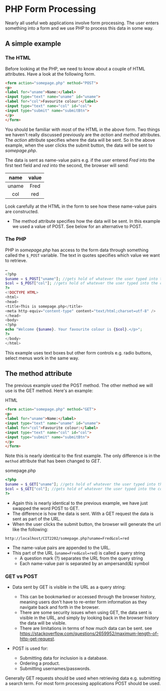 # PHP Form Processing
Nearly all useful web applications involve form processing. The user enters something into a form and we use PHP to process this data in some way.

## A simple example
### The HTML
Before looking at the PHP, we need to know about a couple of HTML attributes. Have a look at the following form.

```html
<form action="somepage.php" method="POST">
<p>
<label for="uname">Name:</label>
<input type="text" name="uname" id="uname">
<label for="col">Favourite colour:</label>
<input type="text" name="col" id="col">
<input type="submit" name="submitBtn">
</p>
</form>

```
You should be familiar with most of the HTML in the above form. Two things we haven't really discussed previously are the *action* and *method* attributes. The *action* attribute specifies where the data will be sent. So in the above example, when the user clicks the submit button, the data will be sent to *somepage.php*.  

The data is sent as name-value pairs e.g. if the user entered *Fred* into the first text field and *red* into the second, the browser will send:

| name   |       value       |       
|:--:|:-------------:|
|uname|Fred|
|col|red|

Look carefully at the HTML in the form to see how these name-value pairs are constructed.

* The method attribute specifies how the data will be sent. In this example we used a value of POST. See below for an alternative to POST.

### The PHP
PHP in *somepage.php* has access to the form data through something called the ```$_POST``` variable. The text in quotes specifies which value we want to retrieve.

```php
…
<?php
$uname = $_POST["uname"]; //gets hold of whatever the user typed into the uname text field text box
$col = $_POST["col"]; //gets hold of whatever the user typed into the col text field
?>
<!DOCTYPE HTML>
<html>
<head>
<title>This is somepage.php</title>
<meta http-equiv="content-type" content="text/html;charset=utf-8" />
</head>
<body>
<?php
echo "Welcome {$uname}. Your favourite colour is {$col}.</p>";
?>
</body>
</html>
```

This example uses text boxes but other form controls e.g. radio buttons, select menus work in the same way.

## The method attribute
The previous example used the POST method. The other method we will use is the GET method. Here's an example:

HTML
```html
<form action="somepage.php" method="GET">
<p>
<label for="uname">Name:</label>
<input type="text" name="uname" id="uname">
<label for="col">Favourite colour:</label>
<input type="text" name="col" id="col">
<input type="submit" name="submitBtn">
</p>
</form>
```
Note this is nearly identical to the first example. The only difference is in the ```method``` attribute that has been changed to *GET*.


somepage.php

```php
<?php
$uname = $_GET["uname"]; //gets hold of whatever the user typed into the uname text field text box
$col = $_GET["col"]; //gets hold of whatever the user typed into the col text field
?>
```

* Again this is nearly identical to the previous example, we have just swapped the word POST to GET.
* The difference is how the data is sent. With a GET request the data is sent as part of the URL.
* When the user clicks the submit button, the browser will generate the  url like the following:

```
http://localhost/CIT2202/somepage.php?uname=Fred&col=red
```

* The name-value pairs are appended to the URL.
* This part of the URL (```uname=Fred&col=red```) is called a query string
    * A question mark (?) separates the URL from the query string
    * Each name-value pair is separated by an ampersand(&) symbol

### GET vs POST
* Data sent by GET is visible in the URL as a query string:
  * This can be bookmarked or accessed through the browser history, meaning users don't have to re-enter form information as they navigate back and forth in the browser.
  * There are some security issues when using GET, the data sent is visible in the URL, and simply by looking back in the browser history the data will be visible.
  * There are limitations in terms of how much data can be sent. see https://stackoverflow.com/questions/2659952/maximum-length-of-http-get-request.

* POST is used for:
  * Submitting data for inclusion is a database.
  * Ordering a product.
  * Submitting usernames/passwords.

Generally GET requests should be used when retrieving data e.g. submitting a search term. For most form processing applications POST should be used.
